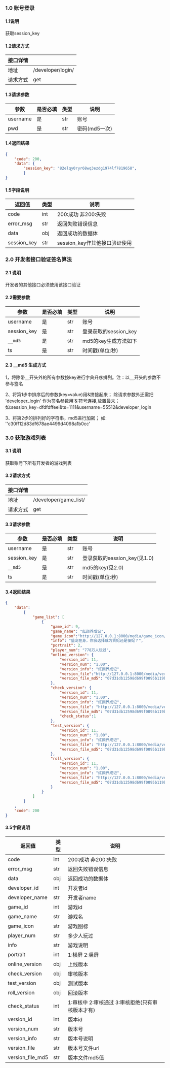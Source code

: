 ### 1.0  账号登录
#### 1.1说明
获取session_key

#### 1.2请求方式
|接口详情||
|--|--|
|地址|/developer/login/|
|请求方式|get|

#### 1.3请求参数
| 参数 | 是否必填 | 类型|说明 |
| ---- | -------- |---|----|
|username|是|str|账号|
|pwd|是|str|密码(md5一次)|

#### 1.4返回结果
```json
{
    "code": 200,
    "data": {
        "session_key": "82elqy0ryr68wq3ezdg1974lf7819658",
        }
}

```
#### 1.5字段说明
| 返回值 | 类型 | 说明 |
| ---- | -------- |---|
|code|int|200:成功 非200:失败|
|error_msg|str|返回失败错误信息|
|data|obj|返回成功的数据体|
|session_key|str|session_key作其他接口验证使用|


### 2.0 开发者接口验证签名算法

#### 2.1 说明
开发者的其他接口必须使用该接口验证

#### 2.2需要参数
| 参数 | 是否必填 | 类型|说明 |
| ---- | -------- |---|----|
|username|是|str|账号|
|session_key|是|str|登录获取的session_key|
|`__md5`|是|str|md5的key生成方法如下|
|ts|是|str|时间戳(单位:秒)|

#### 2.3 __md5 生成方式

1，将除带`__`开头外的所有参数按key进行字典升序排列。注：以`__`开头的参数不参与签名

2、将第1步中排序后的参数(key=value)用&拼接起来；
除请求参数外还需把 'developer_login' 作为签名参数用'&’符号连接,放置最末；
如:session_key=dfdfdffeel&ts=1111&username=55512&developer_login

3、将第2步的排列好的字符串，md5进行加密；
如: ''c30ff12d83df678ae4499d4098a1b0cc'

### 3.0 获取游戏列表
#### 3.1 说明
获取账号下所有开发者的游戏列表
#### 3.2请求方式
|接口详情||
|--|--|
|地址|/developer/game_list/|
|请求方式|get|
#### 3.3请求参数
| 参数 | 是否必填 | 类型|说明 |
| ---- | -------- |---|----|
|username|是|str|账号|
|session_key|是|str|登录获取的session_key(见1.0)|
|`__md5`|是|str|md5的key(见2.0)|
|ts|是|str|时间戳(单位:秒)|

#### 3.4返回结果
```json
{
    "data": 
        {
            "game_list": [
                {
                    "game_id": 9,
                    "game_name": "红颜养成记",
                 	"game_icon":"http://127.0.0.1:8000/media/game_icon/3cc5.png",
                    "info": "盛宠在身，你会选择成为贤妃还是佞妃？",
                    "portrait": 2,
                    "player_num": "778万人玩过",
                    "online_version": {
                        "version_id": 11,
                        "version_num": "1.00",
                        "version_info": "红颜养成记",
                        "version_file":"http://127.0.0.1:8000/media/version_file/4c2.zip",
                        "version_file_md5": "07d31db12598d699f0095b119ba6639c"
                    },
                    "check_version": {
                        "version_id": 11,
                        "version_num": "1.00",
                        "version_info": "红颜养成记",
                        "version_file": "http://127.0.0.1:8000/media/version_file/4c2.zip",
                        "version_file_md5": "07d31db12598d699f0095b119ba6639c",
                        "check_status":1
                    },
                    "test_version": {
                        "version_id": 11,
                        "version_num": "1.00",
                        "version_info": "红颜养成记",
                        "version_file": "http://127.0.0.1:8000/media/version_file/4c2.zip",
                        "version_file_md5": "07d31db12598d699f0095b119ba6639c"
                    },
                    "roll_version": {
                        "version_id": 11,
                        "version_num": "1.00",
                        "version_info": "红颜养成记",
                        "version_file": "http://127.0.0.1:8000/media/version_file/4c2.zip",
                        "version_file_md5": "07d31db12598d699f0095b119ba6639c"
                    }         
                }
            ]
        }
    ,
    "code": 200
}
```
#### 3.5字段说明
| 返回值 | 类型 | 说明 |
| ---- | -------- |---|
|code|int|200:成功 非200:失败|
|error_msg|str|返回失败错误信息|
|data|obj|返回成功的数据体|
|developer_id|int|开发者id|
|developer_name|str|开发者name|
|game_id|int|游戏id|
|game_name|str|游戏名|
|game_icon|str|游戏图标|
|player_num|str|多少人玩过|
|info|str|游戏说明|
|portrait|int|1:横屏 2:竖屏|
|online_version|obj|上线版本|
|check_version|obj|审核版本|
|test_version|obj|测试版本|
|roll_version|obj|回滚版本|
|check_status|int|1:审核中 2:审核通过 3:审核拒绝(只有审核版本才有)|
|version_id|int|版本id|
|version_num|str|版本号|
|version_info|str|版本号说明|
|version_file|str|版本号文件url|
|version_file_md5|str|版本文件md5值|

